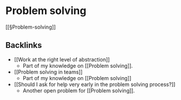 # Problem solving
[[§Problem-solving]]

## Backlinks
* [[Work at the right level of abstraction]]
	* Part of my knowledge on [[Problem solving]].
* [[Problem solving in teams]]
	* Part of my knowledge on [[Problem solving]]
* [[Should I ask for help very early in the problem solving process?]]
	* Another open problem for [[Problem solving]].

<!-- {BearID:1A1B84F4-D8C4-48DC-B672-103764539CF0-32756-000036E622A78CD6} -->
